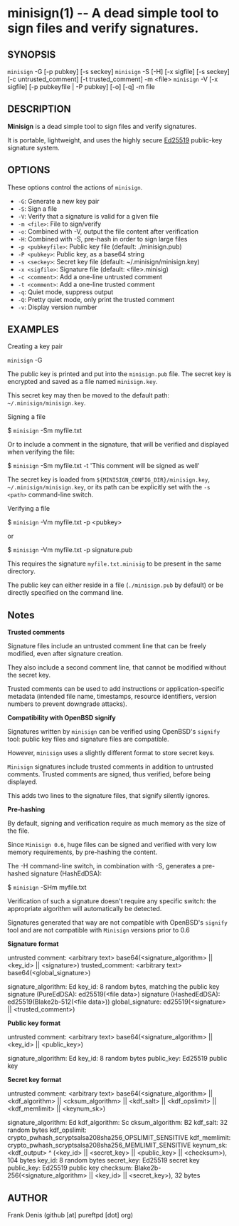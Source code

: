 <!---
This man page can be generated using ronn - http://rtomayko.github.com/ronn/
-->
minisign(1) -- A dead simple tool to sign files and verify signatures.
=============================================

## SYNOPSIS

`minisign` -G [-p pubkey] [-s seckey]
`minisign` -S [-H] [-x sigfile] [-s seckey] [-c untrusted_comment] [-t trusted_comment] -m &lt;file&gt;
`minisign` -V [-x sigfile] [-p pubkeyfile | -P pubkey] [-o] [-q] -m file

## DESCRIPTION

**Minisign** is a dead simple tool to sign files and verify signatures.

It is portable, lightweight, and uses the highly secure [Ed25519](http://ed25519.cr.yp.to/) public-key signature system.

## OPTIONS

These options control the actions of `minisign`.

  * `-G`:
    Generate a new key pair
  * `-S`:
    Sign a file
  * `-V`:
    Verify that a signature is valid for a given file
  * `-m <file>`:
    File to sign/verify
  * `-o`:
    Combined with -V, output the file content after verification
  * `-H`:
    Combined with -S, pre-hash in order to sign large files
  * `-p <pubkeyfile>`:
    Public key file (default: ./minisign.pub)
  * `-P <pubkey>`:
    Public key, as a base64 string
  * `-s <seckey>`:
    Secret key file (default: ~/.minisign/minisign.key)
  * `-x <sigfile>`:
    Signature file (default: &lt;file&gt;.minisig)
  * `-c <comment>`:
    Add a one-line untrusted comment
  * `-t <comment>`:
    Add a one-line trusted comment
  * `-q`:
    Quiet mode, suppress output
  * `-Q`:
    Pretty quiet mode, only print the trusted comment
  * `-v`:
    Display version number


## EXAMPLES

Creating a key pair

`minisign` -G

The public key is printed and put into the `minisign.pub` file. The secret key is encrypted and saved as a file named `minisign.key`.

This secret key may then be moved to the default path: `~/.minisign/minisign.key`.

Signing a file

$ `minisign` -Sm myfile.txt

Or to include a comment in the signature, that will be verified and displayed when verifying the file:

$ `minisign` -Sm myfile.txt -t 'This comment will be signed as well'

The secret key is loaded from `${MINISIGN_CONFIG_DIR}/minisign.key`, `~/.minisign/minisign.key`, or its path can be explicitly set with the `-s <path>` command-line switch.

Verifying a file

$ `minisign` -Vm myfile.txt -p  &lt;pubkey&gt;

or

$ `minisign` -Vm myfile.txt -p signature.pub

This requires the signature `myfile.txt.minisig` to be present in the same directory.

The public key can either reside in a file (`./minisign.pub` by default) or be directly specified on the command line.

## Notes

**Trusted comments**

Signature files include an untrusted comment line that can be freely modified, even after signature creation.

They also include a second comment line, that cannot be modified without the secret key.

Trusted comments can be used to add instructions or application-specific metadata (intended file name, timestamps, resource identifiers, version numbers to prevent downgrade attacks).

**Compatibility with OpenBSD signify**

Signatures written by `minisign` can be verified using OpenBSD's `signify` tool: public key files and signature files are compatible.

However, `minisign` uses a slightly different format to store secret keys.

`Minisign` signatures include trusted comments in addition to untrusted comments. Trusted comments are signed, thus verified, before being displayed.

This adds two lines to the signature files, that signify silently ignores.

**Pre-hashing**

By default, signing and verification require as much memory as the size of the file.

Since `Minisign 0.6`, huge files can be signed and verified with very low memory requirements, by pre-hashing the content.

The -H command-line switch, in combination with -S, generates a pre-hashed signature (HashEdDSA):

$ `minisign` -SHm myfile.txt

Verification of such a signature doesn't require any specific switch: the appropriate algorithm will automatically be detected.

Signatures generated that way are not compatible with OpenBSD's `signify` tool and are not compatible with `Minisign` versions prior to 0.6

**Signature format**

untrusted comment: &lt;arbitrary text&gt;
base64(&lt;signature_algorithm&gt; || &lt;key_id&gt; || &lt;signature&gt;)
trusted_comment: &lt;arbitrary text&gt;
base64(&lt;global_signature&gt;)

   signature_algorithm: Ed
   key_id: 8 random bytes, matching the public key
   signature (PureEdDSA): ed25519(&lt;file data&gt;)
   signature (HashedEdDSA): ed25519(Blake2b-512(&lt;file data&gt;))
   global_signature: ed25519(&lt;signature&gt; || &lt;trusted_comment&gt;)

**Public key format**

untrusted comment: &lt;arbitrary text&gt;
base64(&lt;signature_algorithm&gt; || &lt;key_id&gt; || &lt;public_key&gt;)

   signature_algorithm: Ed
   key_id: 8 random bytes
   public_key: Ed25519 public key

**Secret key format**

untrusted comment: &lt;arbitrary text&gt;
base64(&lt;signature_algorithm&gt; || &lt;kdf_algorithm&gt; || &lt;cksum_algorithm&gt; ||
      &lt;kdf_salt&gt; || &lt;kdf_opslimit&gt; || &lt;kdf_memlimit&gt; || &lt;keynum_sk&gt;)

   signature_algorithm: Ed
   kdf_algorithm: Sc
   cksum_algorithm: B2
   kdf_salt: 32 random bytes
   kdf_opslimit:   crypto_pwhash_scryptsalsa208sha256_OPSLIMIT_SENSITIVE
   kdf_memlimit:   crypto_pwhash_scryptsalsa208sha256_MEMLIMIT_SENSITIVE
   keynum_sk: &lt;kdf_output&gt; ^ (&lt;key_id&gt; || &lt;secret_key&gt; ||   &lt;public_key&gt; || &lt;checksum&gt;), 104 bytes
   key_id: 8 random bytes
   secret_key: Ed25519 secret key
   public_key: Ed25519 public key
   checksum: Blake2b-256(&lt;signature_algorithm&gt; || &lt;key_id&gt; ||   &lt;secret_key&gt;), 32 bytes


## AUTHOR

Frank Denis (github [at] pureftpd [dot] org)
